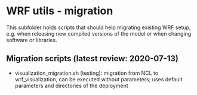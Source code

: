 # WRF utils - migration
This subfolder holds scripts that should help migrating existing WRF setup,
e.g. when releasing new compiled versions of the model or when changing
software or libraries.

## Migration scripts (latest review: 2020-07-13)
* visualization_migration.sh (testing): migration from NCL to wrf_visualization, can be executed without parameters;
  uses default parameters and directories of the deployment

